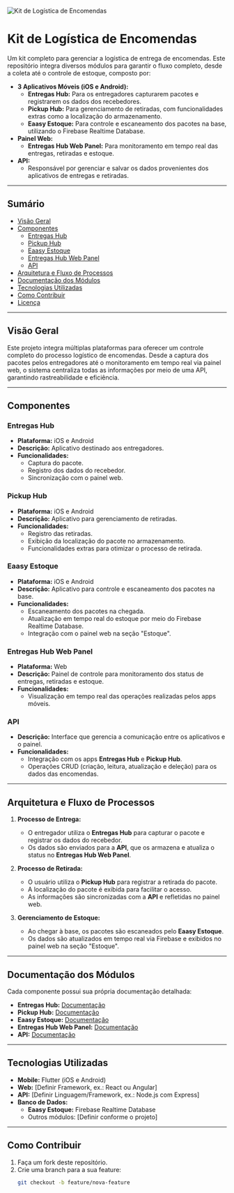 <!-- Banner -->
![Kit de Logística de Encomendas](https://via.placeholder.com/1200x300?text=Kit+de+Logística+de+Encomendas)

# Kit de Logística de Encomendas

Um kit completo para gerenciar a logística de entrega de encomendas. Este repositório integra diversos módulos para garantir o fluxo completo, desde a coleta até o controle de estoque, composto por:

- **3 Aplicativos Móveis (iOS e Android):**
  - **Entregas Hub:** Para os entregadores capturarem pacotes e registrarem os dados dos recebedores.
  - **Pickup Hub:** Para gerenciamento de retiradas, com funcionalidades extras como a localização do armazenamento.
  - **Eaasy Estoque:** Para controle e escaneamento dos pacotes na base, utilizando o Firebase Realtime Database.
- **Painel Web:**
  - **Entregas Hub Web Panel:** Para monitoramento em tempo real das entregas, retiradas e estoque.
- **API:**
  - Responsável por gerenciar e salvar os dados provenientes dos aplicativos de entregas e retiradas.

---

## Sumário

- [Visão Geral](#visão-geral)
- [Componentes](#componentes)
  - [Entregas Hub](#entregas-hub)
  - [Pickup Hub](#pickup-hub)
  - [Eaasy Estoque](#eaasy-estoque)
  - [Entregas Hub Web Panel](#entregas-hub-web-panel)
  - [API](#api)
- [Arquitetura e Fluxo de Processos](#arquitetura-e-fluxo-de-processos)
- [Documentação dos Módulos](#documentação-dos-módulos)
- [Tecnologias Utilizadas](#tecnologias-utilizadas)
- [Como Contribuir](#como-contribuir)
- [Licença](#licença)

---

## Visão Geral

Este projeto integra múltiplas plataformas para oferecer um controle completo do processo logístico de encomendas. Desde a captura dos pacotes pelos entregadores até o monitoramento em tempo real via painel web, o sistema centraliza todas as informações por meio de uma API, garantindo rastreabilidade e eficiência.

---

## Componentes

### Entregas Hub

- **Plataforma:** iOS e Android
- **Descrição:** Aplicativo destinado aos entregadores.
- **Funcionalidades:**
  - Captura do pacote.
  - Registro dos dados do recebedor.
  - Sincronização com o painel web.

### Pickup Hub

- **Plataforma:** iOS e Android
- **Descrição:** Aplicativo para gerenciamento de retiradas.
- **Funcionalidades:**
  - Registro das retiradas.
  - Exibição da localização do pacote no armazenamento.
  - Funcionalidades extras para otimizar o processo de retirada.

### Eaasy Estoque

- **Plataforma:** iOS e Android
- **Descrição:** Aplicativo para controle e escaneamento dos pacotes na base.
- **Funcionalidades:**
  - Escaneamento dos pacotes na chegada.
  - Atualização em tempo real do estoque por meio do Firebase Realtime Database.
  - Integração com o painel web na seção "Estoque".

### Entregas Hub Web Panel

- **Plataforma:** Web
- **Descrição:** Painel de controle para monitoramento dos status de entregas, retiradas e estoque.
- **Funcionalidades:**
  - Visualização em tempo real das operações realizadas pelos apps móveis.

### API

- **Descrição:** Interface que gerencia a comunicação entre os aplicativos e o painel.
- **Funcionalidades:**
  - Integração com os apps **Entregas Hub** e **Pickup Hub**.
  - Operações CRUD (criação, leitura, atualização e deleção) para os dados das encomendas.

---

## Arquitetura e Fluxo de Processos

1. **Processo de Entrega:**
   - O entregador utiliza o **Entregas Hub** para capturar o pacote e registrar os dados do recebedor.
   - Os dados são enviados para a **API**, que os armazena e atualiza o status no **Entregas Hub Web Panel**.

2. **Processo de Retirada:**
   - O usuário utiliza o **Pickup Hub** para registrar a retirada do pacote.
   - A localização do pacote é exibida para facilitar o acesso.
   - As informações são sincronizadas com a **API** e refletidas no painel web.

3. **Gerenciamento de Estoque:**
   - Ao chegar à base, os pacotes são escaneados pelo **Eaasy Estoque**.
   - Os dados são atualizados em tempo real via Firebase e exibidos no painel web na seção "Estoque".

---

## Documentação dos Módulos

Cada componente possui sua própria documentação detalhada:

- **Entregas Hub:** [Documentação](./apps/entregas-hub/README.md)
- **Pickup Hub:** [Documentação](./apps/pickup-hub/README.md)
- **Eaasy Estoque:** [Documentação](./apps/eaasy-estoque/README.md)
- **Entregas Hub Web Panel:** [Documentação](./web-panel/README.md)
- **API:** [Documentação](./api/README.md)

---

## Tecnologias Utilizadas

- **Mobile:** Flutter (iOS e Android)
- **Web:** [Definir Framework, ex.: React ou Angular]
- **API:** [Definir Linguagem/Framework, ex.: Node.js com Express]
- **Banco de Dados:**
  - **Eaasy Estoque:** Firebase Realtime Database
  - Outros módulos: [Definir conforme o projeto]

---

## Como Contribuir

1. Faça um fork deste repositório.
2. Crie uma branch para a sua feature:
   ```bash
   git checkout -b feature/nova-feature
